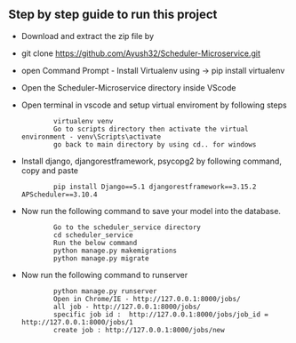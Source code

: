 ## Step by step guide to run this project

* Download and extract the zip file by
* git clone https://github.com/Ayush32/Scheduler-Microservice.git
* open Command Prompt - Install Virtualenv using -> pip install virtualenv
* Open the Scheduler-Microservice directory inside VScode
* Open terminal in vscode and setup virtual enviroment by following steps

              virtualenv venv
              Go to scripts directory then activate the virtual environment - venv\Scripts\activate
              go back to main directory by using cd.. for windows
              
* Install django, djangorestframework, psycopg2 by following command, copy and paste

              pip install Django==5.1 djangorestframework==3.15.2 APScheduler==3.10.4
* Now run the following command to save your model into the database.

              Go to the scheduler_service directory
              cd scheduler_service
              Run the below command
              python manage.py makemigrations
              python manage.py migrate
              
* Now run the following command to runserver
  
              python manage.py runserver
              Open in Chrome/IE - http://127.0.0.1:8000/jobs/
              all job - http://127.0.0.1:8000/jobs/
              specific job id :  http://127.0.0.1:8000/jobs/job_id = http://127.0.0.1:8000/jobs/1
              create job : http://127.0.0.1:8000/jobs/new
